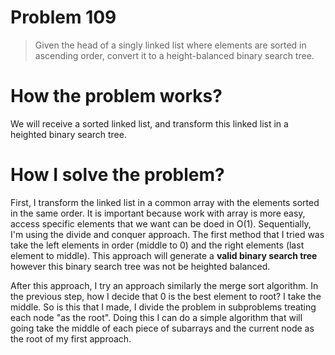 # Problem 109

> Given the head of a singly linked list where elements are sorted in ascending order, convert it to a height-balanced binary search tree.

# How the problem works?

We will receive a sorted linked list, and transform this linked list in a heighted binary search tree.

# How I solve the problem?

First, I transform the linked list in a common array with the elements sorted in the same order. It is important because work with array is more easy, access specific elements that we want can be doed in O(1). Sequentially, I'm using the divide and conquer approach. The first method that I tried was take the left elements in order (middle to 0) and the right elements (last element to middle). This approach will generate a **valid binary search tree** however this binary search tree was not be heighted balanced.

After this approach, I try an approach similarly the merge sort algorithm. In the previous step, how I decide that 0 is the best element to root? I take the middle. So is this that I made, I divide the problem in subproblems treating each node "as the root". Doing this I can do a simple algorithm that will going take the middle of each piece of subarrays and the current node as the root of my first approach.
